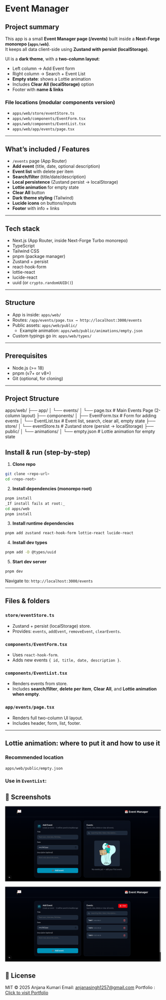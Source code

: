 # Event Manager 

## Project summary
This app is a small **Event Manager page (/events)** built inside a **Next-Forge monorepo (`apps/web`)**.  
It keeps all data client-side using **Zustand with persist (localStorage)**.  

UI is a **dark theme**, with a **two-column layout**:
- Left column → Add Event form  
- Right column → Search + Event List  
- **Empty state**: shows a Lottie animation  
- Includes **Clear All (localStorage)** option  
- Footer with **name & links**

### File locations (modular components version)
- `apps/web/store/eventStore.ts`
- `apps/web/components/EventForm.tsx`
- `apps/web/components/EventList.tsx`
- `apps/web/app/events/page.tsx`

---

## What’s included / Features
- `/events` page (App Router)
- **Add event** (title, date, optional description)
- **Event list** with delete per item
- **Search/filter** (title/date/description)
- **Local persistence** (Zustand persist → localStorage)
- **Lottie animation** for empty state
- **Clear All** button
- **Dark theme styling** (Tailwind)
- **Lucide icons** on buttons/inputs
- **Footer** with info + links

---

## Tech stack
- Next.js (App Router, inside Next-Forge Turbo monorepo)
- TypeScript
- Tailwind CSS
- pnpm (package manager)
- Zustand + persist
- react-hook-form
- lottie-react
- lucide-react
- uuid (or `crypto.randomUUID()`)

---

## Structure
- App is inside: `apps/web/`
- Routes: `/app/events/page.tsx → http://localhost:3000/events`
- Public assets: `apps/web/public/`
  - Example animation: `apps/web/public/animations/empty.json`
- Custom typings go in: `apps/web/types/`

---

## Prerequisites
- Node.js (>= 18)
- pnpm (v7+ or v8+)
- Git (optional, for cloning)

---

## Project Structure

apps/web/
├── app/
│ └── events/
│ └── page.tsx # Main Events Page (2-column layout)
├── components/
│ ├── EventForm.tsx # Form for adding events
│ └── EventList.tsx # Event list, search, clear all, empty state
├── store/
│ └── eventStore.ts # Zustand store (persist → localStorage)
├── public/
│ └── animations/
│ └── empty.json # Lottie animation for empty state

## Install & run (step-by-step)

1. **Clone repo**
```bash
git clone <repo-url>
cd <repo-root>
```


2. **Install dependencies (monorepo root)**
```bash
pnpm install
_If install fails at root:_
cd apps/web
pnpm install
```

3. **Install runtime dependencies**
```bash
pnpm add zustand react-hook-form lottie-react lucide-react
```

4. **Install dev types**
```bash
pnpm add -D @types/uuid
```

5. **Start dev server**

```bash
pnpm dev
```

Navigate to: `http://localhost:3000/events`

---

## Files & folders

### `store/eventStore.ts`
- Zustand + persist (localStorage) store.  
- Provides: `events`, `addEvent`, `removeEvent`, `clearEvents`.  

### `components/EventForm.tsx`
- Uses `react-hook-form`.  
- Adds new events `{ id, title, date, description }`.  

### `components/EventList.tsx`
- Renders events from store.  
- Includes **search/filter**, **delete per item**, **Clear All**, and **Lottie animation when empty**.  

### `app/events/page.tsx`
- Renders full two-column UI layout.  
- Includes header, form, list, footer.

---

## Lottie animation: where to put it and how to use it

### Recommended location
`apps/web/public/empty.json`

### Use in `EventList`:

## 📸 Screenshots

![alt text](image.png)

![alt text](image-1.png)

## 📜 License

MIT © 2025 Anjana Kumari
Email: anjanasingh1257@gmail.com
Portfolio : [Click to visit Portfolio](https://nextjs-portfolio-rosy-six.vercel.app/)
